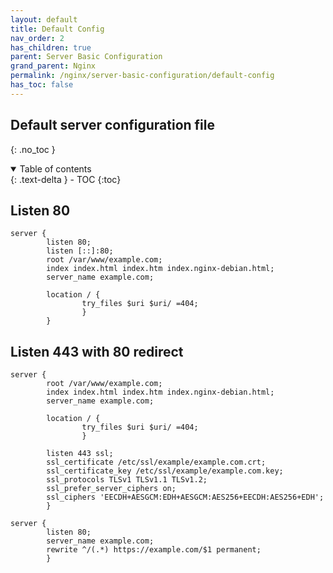 ```yaml
---
layout: default    
title: Default Config
nav_order: 2
has_children: true
parent: Server Basic Configuration
grand_parent: Nginx
permalink: /nginx/server-basic-configuration/default-config
has_toc: false
---
```


## Default server configuration file
{: .no_toc } 

<details open markdown="block">
  <summary>
    Table of contents
  </summary>
  {: .text-delta }
- TOC
{:toc}
</details>


## Listen 80

```
server {
        listen 80;
        listen [::]:80;
        root /var/www/example.com;
        index index.html index.htm index.nginx-debian.html;
        server_name example.com;

        location / {
                try_files $uri $uri/ =404;
                }
        }
```

## Listen 443 with 80 redirect

```
server {
        root /var/www/example.com;
        index index.html index.htm index.nginx-debian.html;
        server_name example.com;

        location / {
                try_files $uri $uri/ =404;
                }

        listen 443 ssl;
        ssl_certificate /etc/ssl/example/example.com.crt;
        ssl_certificate_key /etc/ssl/example/example.com.key;
        ssl_protocols TLSv1 TLSv1.1 TLSv1.2;
        ssl_prefer_server_ciphers on;
        ssl_ciphers 'EECDH+AESGCM:EDH+AESGCM:AES256+EECDH:AES256+EDH';
        }

server {
        listen 80;
        server_name example.com;
        rewrite ^/(.*) https://example.com/$1 permanent;
        }
```